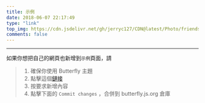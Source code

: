 ```yaml
---
title: 示例
date: 2018-06-07 22:17:49
type: "link"
top_img: https://cdn.jsdelivr.net/gh/jerryc127/CDN@latest/Photo/friends.jpg
comments: false
---
```


***

如果你想把自己的網頁也新增到`示例`頁面，請


>1. 確保你使用 Butterfly 主題
>2. 點擊這個[鏈接](https://github.com/jerryc127/butterfly.js.org/edit/main/source/_data/link.yml)
>3. 按要求新增內容
>4. 點擊下面的 `Commit changes` ，合併到 butterfly.js.org 倉庫

